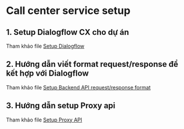 # Call center service setup

## 1. Setup Dialogflow CX cho dự án
Tham khảo file [Setup Dialogflow](./dialogflow_setup.md)

## 2. Hướng dẫn viết format request/response để kết hợp với Dialogflow
Tham khảo file [Setup Backend API request/response format](./dialogflow_webhook.md)

## 3. Hướng dẫn setup Proxy api
Tham khảo file [Setup Proxy API](./proxy-api.md)